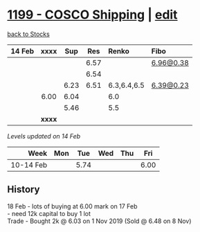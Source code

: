 # [1199 - COSCO Shipping](https://alwinwoo.github.io/stocks/1199.html) | [edit](https://github.com/alwinwoo/alwinwoo.github.io/edit/master/stocks/1199.md)
[back to Stocks](https://alwinwoo.github.io/stocks.html)

| 14 Feb  | **xxxx**     | Sup   | Res   | Renko       | Fibo
| ---:    | :---:        | :---: | :---: | :---        | :---
|         |              |       | 6.57  |             | 6.96@0.38
|         |              |       | 6.54  |
|         |              | 6.23  | 6.51  | 6.3,6.4,6.5 | 6.39@0.23
|         | 6.00         | 6.04  |       | 6.0
|         |              | 5.46  |       | 5.5
|         | **xxxx**     |       |       |

*Levels updated on 14 Feb*

Week      | Mon   | Tue   | Wed   | Thu   | Fri   |
---:      | :---: | :---: | :---: | :---: | :---: |
10-14 Feb |       | 5.74  |       |       | 6.00  |

## History
18 Feb - lots of buying at 6.00 mark on 17 Feb <br>- need 12k capital to buy 1 lot<br>
Trade - Bought 2k @ 6.03 on 1 Nov 2019 (Sold @ 6.48 on 8 Nov)
